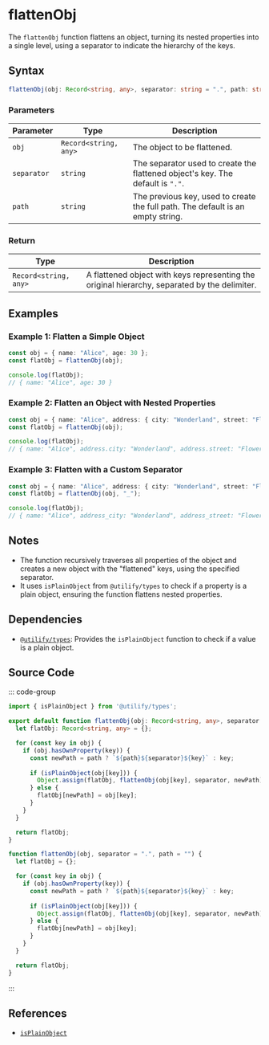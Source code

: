 # flattenObj
The `flattenObj` function flattens an object, turning its nested properties into a single level, using a separator to indicate the hierarchy of the keys.

## Syntax

```typescript
flattenObj(obj: Record<string, any>, separator: string = ".", path: string = ''): Record<string, any>;
```

### Parameters

| Parameter | Type                          | Description                                                   |
|-----------|-------------------------------|-------------------------------------------------------------|
| `obj`     | `Record<string, any>`          | The object to be flattened.                                   |
| `separator` | `string`                       | The separator used to create the flattened object's key. The default is `"."`. |
| `path`    | `string`                       | The previous key, used to create the full path. The default is an empty string. |

### Return

| Type                          | Description                                                   |
|-------------------------------|-------------------------------------------------------------|
| `Record<string, any>`          | A flattened object with keys representing the original hierarchy, separated by the delimiter. |

## Examples

### Example 1: Flatten a Simple Object
```typescript
const obj = { name: "Alice", age: 30 };
const flatObj = flattenObj(obj);

console.log(flatObj);
// { name: "Alice", age: 30 }
```

### Example 2: Flatten an Object with Nested Properties
```typescript
const obj = { name: "Alice", address: { city: "Wonderland", street: "Flower Street" } };
const flatObj = flattenObj(obj);

console.log(flatObj);
// { name: "Alice", address.city: "Wonderland", address.street: "Flower Street" }
```

### Example 3: Flatten with a Custom Separator
```typescript
const obj = { name: "Alice", address: { city: "Wonderland", street: "Flower Street" } };
const flatObj = flattenObj(obj, "_");

console.log(flatObj);
// { name: "Alice", address_city: "Wonderland", address_street: "Flower Street" }
```

## Notes
- The function recursively traverses all properties of the object and creates a new object with the "flattened" keys, using the specified separator.
- It uses `isPlainObject` from `@utilify/types` to check if a property is a plain object, ensuring the function flattens nested properties.

## Dependencies
- [`@utilify/types`](./types.md): Provides the `isPlainObject` function to check if a value is a plain object.

## Source Code
::: code-group

```typescript
import { isPlainObject } from '@utilify/types';

export default function flattenObj(obj: Record<string, any>, separator: string = ".", path: string = ''): Record<string, any> {
  let flatObj: Record<string, any> = {};

  for (const key in obj) {
    if (obj.hasOwnProperty(key)) {
      const newPath = path ? `${path}${separator}${key}` : key;
      
      if (isPlainObject(obj[key])) {
        Object.assign(flatObj, flattenObj(obj[key], separator, newPath));
      } else {
        flatObj[newPath] = obj[key];
      }
    }
  }

  return flatObj;
}
```

```javascript
function flattenObj(obj, separator = ".", path = "") {
  let flatObj = {};

  for (const key in obj) {
    if (obj.hasOwnProperty(key)) {
      const newPath = path ? `${path}${separator}${key}` : key;
      
      if (isPlainObject(obj[key])) {
        Object.assign(flatObj, flattenObj(obj[key], separator, newPath));
      } else {
        flatObj[newPath] = obj[key];
      }
    }
  }

  return flatObj;
}
```
:::

## References
- [`isPlainObject`](./types.md)